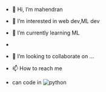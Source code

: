 - 👋 Hi, I’m mahendran
- 👀 I’m interested in  web dev,ML dev
  
- 🌱 I’m currently learning  ML
-     
- 💞️ I’m looking to collaborate on ...
- 📫 How to reach me
- can code in 
![python](https://github.com/mj6671/mj6671/assets/98400425/ade9cf00-2146-4d0b-882c-3027d3ceab71)
<!---
mj6671/mj6671 is a ✨ special ✨ repository because its `README.md` (this file) appears on your GitHub profile.
You can click the Preview link to take a look at your changes.
--->

